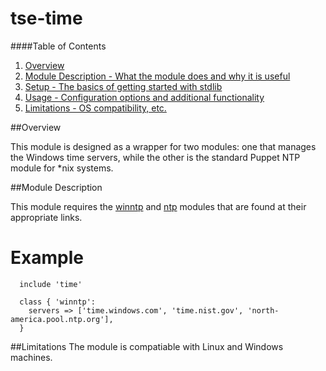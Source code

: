 # tse-time

####Table of Contents

1. [Overview](#overview)
2. [Module Description - What the module does and why it is useful](#module-description)
3. [Setup - The basics of getting started with stdlib](#setup)
4. [Usage - Configuration options and additional functionality](#usage)
5. [Limitations - OS compatibility, etc.](#limitations)

##Overview

This module is designed as a wrapper for two modules: one that manages the Windows time servers, while the other is the standard Puppet NTP module for \*nix systems. 

##Module Description

This module requires the [winntp](https://github.com/jpadams/winntp) and [ntp](https://github.com/puppetlabs/puppetlabs-ntp) modules that are found at their appropriate links. 

# Example #
```puppet
  include 'time'

  class { 'winntp':
    servers => ['time.windows.com', 'time.nist.gov', 'north-america.pool.ntp.org'],
  }
```

##Limitations
The module is compatiable with Linux and Windows machines.
